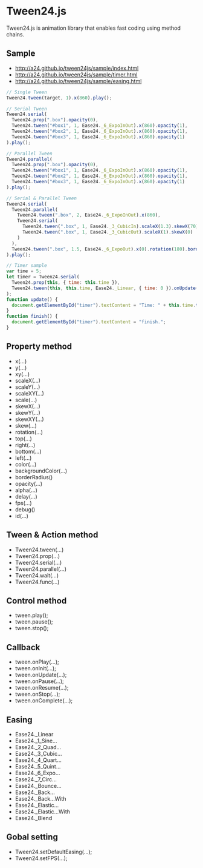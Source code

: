 Tween24.js
=========
Tween24.js is animation library that enables fast coding using method chains.

Sample
--------------------------
- http://a24.github.io/tween24js/sample/index.html
- http://a24.github.io/tween24js/sample/timer.html
- http://a24.github.io/tween24js/sample/easing.html
```js
// Single Tween
Tween24.tween(target, 1).x(860).play();

// Serial Tween
Tween24.serial(
  Tween24.prop(".box").opacity(0),
  Tween24.tween("#box1", 1, Ease24._6_ExpoInOut).x(860).opacity(1),
  Tween24.tween("#box2", 1, Ease24._6_ExpoInOut).x(860).opacity(1),
  Tween24.tween("#box3", 1, Ease24._6_ExpoInOut).x(860).opacity(1)
).play();

// Parallel Tween
Tween24.parallel(
  Tween24.prop(".box").opacity(0),
  Tween24.tween("#box1", 1, Ease24._6_ExpoInOut).x(860).opacity(1),
  Tween24.tween("#box2", 1, Ease24._6_ExpoInOut).x(860).opacity(1),
  Tween24.tween("#box3", 1, Ease24._6_ExpoInOut).x(860).opacity(1)
).play();

// Serial & Parallel Tween
Tween24.serial(
  Tween24.parallel(
    Tween24.tween(".box", 2, Ease24._6_ExpoInOut).x(860),
    Tween24.serial(
      Tween24.tween(".box", 1, Ease24._3_CubicIn).scaleX(1.3).skewX(70),
      Tween24.tween(".box", 1, Ease24._3_CubicOut).scaleX(1).skewX(0)
    )
  ),
  Tween24.tween(".box", 1.5, Ease24._6_ExpoOut).x(0).rotation(180).borderRadius(50),
).play();

// Timer sample
var time = 5;
let timer = Tween24.serial(
  Tween24.prop(this, { time: this.time }),
  Tween24.tween(this, this.time, Ease24._Linear, { time: 0 }).onUpdate(this, update).onComplete(this, finish)
);
function update() {
  document.getElementById("timer").textContent = "Time: " + this.time.toFixed(1);
}
function finish() {
  document.getElementById("timer").textContent = "finish.";
}
```

Property method
--------------------------
- x(...)
- y(...)
- xy(...)
- scaleX(...)
- scaleY(...)
- scaleXY(...)
- scale(...)
- skewX(...)
- skewY(...)
- skewXY(...)
- skew(...)
- rotation(...)
- top(...)
- right(...)
- bottom(...)
- left(...)
- color(...)
- backgroundColor(...)
- borderRadius()
- opacity(...)
- alpha(...)
- delay(...)
- fps(...)
- debug()
- id(...)

Tween & Action method
--------------------------
- Tween24.tween(...)
- Tween24.prop(...)
- Tween24.serial(...)
- Tween24.parallel(...)
- Tween24.wait(...)
- Tween24.func(...)

Control method
--------------------------
- tween.play();
- tween.pause();
- tween.stop();

Callback
--------------------------
- tween.onPlay(...);
- tween.onInit(...);
- tween.onUpdate(...);
- tween.onPause(...);
- tween.onResume(...);
- tween.onStop(...);
- tween.onComplete(...);

Easing
--------------------------
- Ease24._Linear
- Ease24._1_Sine...
- Ease24._2_Quad...
- Ease24._3_Cubic...
- Ease24._4_Quart...
- Ease24._5_Quint...
- Ease24._6_Expo...
- Ease24._7_Circ...
- Ease24._Bounce...
- Ease24._Back...
- Ease24._Back...With
- Ease24._Elastic...
- Ease24._Elastic...With
- Ease24._Blend

Gobal setting
--------------------------
- Tween24.setDefaultEasing(...);
- Tween24.setFPS(...);